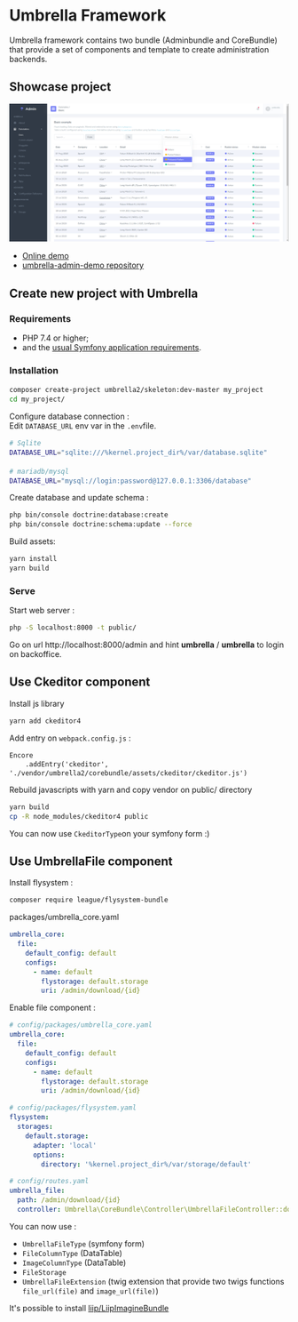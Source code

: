 # Umbrella Framework
Umbrella framework contains two bundle (Adminbundle and CoreBundle) that provide a set of components and template to create administration backends.

## Showcase project
![Screenshot of the Umbrella Admin Demo app](screenshot.png)

- [Online demo](https://umbrella-corp.dev/)
- [umbrella-admin-demo repository](https://github.com/acantepie/umbrella-admin-demo)

## Create new project with Umbrella

### Requirements

* PHP 7.4 or higher;
* and the [usual Symfony application requirements](https://symfony.com/doc/current/reference/requirements.html).

### Installation

```bash
composer create-project umbrella2/skeleton:dev-master my_project
cd my_project/
```

Configure database connection :<br>
Edit `DATABASE_URL` env var in the `.env`file.
```bash
# Sqlite
DATABASE_URL="sqlite:///%kernel.project_dir%/var/database.sqlite"

# mariadb/mysql
DATABASE_URL="mysql://login:password@127.0.0.1:3306/database"
```

Create database and update schema :
```bash
php bin/console doctrine:database:create
php bin/console doctrine:schema:update --force
```

Build assets:
```bash
yarn install
yarn build
```

### Serve

Start web server :
```bash
php -S localhost:8000 -t public/
```

Go on url http://localhost:8000/admin and hint **umbrella** / **umbrella** to login on backoffice.

## Use Ckeditor component
Install js library
```bash
yarn add ckeditor4
```

Add entry on `webpack.config.js` :
```javascripts
Encore
    .addEntry('ckeditor', './vendor/umbrella2/corebundle/assets/ckeditor/ckeditor.js')
```

Rebuild javascripts with yarn and copy vendor on public/ directory
```bash
yarn build
cp -R node_modules/ckeditor4 public
```

You can now use `CkeditorType`on your symfony form :)

## Use UmbrellaFile component

Install flysystem :
```bash
composer require league/flysystem-bundle
```

packages/umbrella_core.yaml
```yaml
umbrella_core:
  file:
    default_config: default
    configs:
      - name: default
        flystorage: default.storage
        uri: /admin/download/{id}

```
Enable file component :
```yaml
# config/packages/umbrella_core.yaml
umbrella_core:
  file:
    default_config: default
    configs:
      - name: default
        flystorage: default.storage
        uri: /admin/download/{id}
```

```yaml
# config/packages/flysystem.yaml
flysystem:
  storages:
    default.storage:
      adapter: 'local'
      options:
        directory: '%kernel.project_dir%/var/storage/default'
```

```yaml
# config/routes.yaml
umbrella_file:
  path: /admin/download/{id}
  controller: Umbrella\CoreBundle\Controller\UmbrellaFileController::downloadAction
```
You can now use :
 - `UmbrellaFileType` (symfony form)
 - `FileColumnType` (DataTable)
 - `ImageColumnType` (DataTable)
 - `FileStorage`
 - `UmbrellaFileExtension` (twig extension that provide two twigs functions `file_url(file)` and `image_url(file)`)

It's possible to install [liip/LiipImagineBundle](https://github.com/liip/LiipImagineBundle)